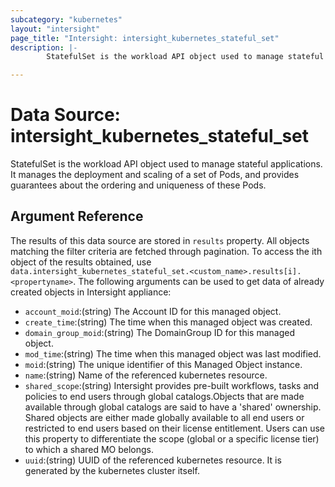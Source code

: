 ```yaml
---
subcategory: "kubernetes"
layout: "intersight"
page_title: "Intersight: intersight_kubernetes_stateful_set"
description: |-
        StatefulSet is the workload API object used to manage stateful applications. It manages the deployment and scaling of a set of Pods, and provides guarantees about the ordering and uniqueness of these Pods.

---
```


# Data Source: intersight_kubernetes_stateful_set
StatefulSet is the workload API object used to manage stateful applications. It manages the deployment and scaling of a set of Pods, and provides guarantees about the ordering and uniqueness of these Pods.
## Argument Reference
The results of this data source are stored in `results` property.
All objects matching the filter criteria are fetched through pagination.
To access the ith object of the results obtained, use `data.intersight_kubernetes_stateful_set.<custom_name>.results[i].<propertyname>`.
The following arguments can be used to get data of already created objects in Intersight appliance:
* `account_moid`:(string) The Account ID for this managed object. 
* `create_time`:(string) The time when this managed object was created. 
* `domain_group_moid`:(string) The DomainGroup ID for this managed object. 
* `mod_time`:(string) The time when this managed object was last modified. 
* `moid`:(string) The unique identifier of this Managed Object instance. 
* `name`:(string) Name of the referenced kubernetes resource. 
* `shared_scope`:(string) Intersight provides pre-built workflows, tasks and policies to end users through global catalogs.Objects that are made available through global catalogs are said to have a 'shared' ownership. Shared objects are either made globally available to all end users or restricted to end users based on their license entitlement. Users can use this property to differentiate the scope (global or a specific license tier) to which a shared MO belongs. 
* `uuid`:(string) UUID of the referenced kubernetes resource. It is generated by the kubernetes cluster itself. 
 
